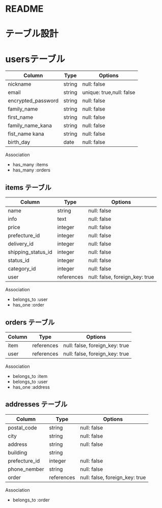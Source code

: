 # README

# テーブル設計  

# usersテーブル
| Column             | Type   | Options                   |
|-----------------   | ------ | ------------------------- |
| nickname           | string | null: false               |
| email              | string | unique: true,null: false  |
| encrypted_password | string | null: false               |
| family_name        | string | null: false               |
| first_name         | string | null: false               |
| family_name_kana   | string | null: false               |
| fist_name kana     | string | null: false               |
| birth_day          | date   | null: false               |

 Association

 - has_many :items
 - has_many :orders

 ## items テーブル
| Column             | Type       |  Options                       |
|------------------  | --------   | -------------------------------|                    
| name               | string     | null: false                    |
| info               | text       | null: false                    |
| price              | integer    | null: false                    |
| prefecture_id      | integer    | null: false                    |
| delivery_id        | integer    | null: false                    |
| shipping_status_id | integer    | null: false                    |
| status_id          | integer    | null: false                    |
| category_id        | integer    | null: false                    |
| user               | references | null: false, foreign_key: true |

Association
- belongs_to :user
- has_one :order


## orders テーブル
| Column        | Type       | Options                        |
|---------------| ---------- | -------------------------------|
| item          | references | null: false, foreign_key: true |
| user          | references | null: false, foreign_key: true |



Association

- belongs_to :item
- belongs_to :user
- has_one :address

## addresses テーブル

| Column           | Type        | Options                            |
|----------------- | ----------  | ---------------------------------- |
| postal_code      | string      | null: false                        |
| city             | string      | null: false                        |
| address          | string      | null: false                        |
| building         | string      |                                    |
| prefecture_id    | integer     | null: false                        |
| phone_nember     | string      | null: false                        |
| order            | references  | null: false, foreign_key: true     |

Association

- belongs_to :order